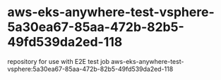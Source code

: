 # aws-eks-anywhere-test-vsphere-5a30ea67-85aa-472b-82b5-49fd539da2ed-118
repository for use with E2E test job aws-eks-anywhere-test-vsphere:5a30ea67-85aa-472b-82b5-49fd539da2ed-118
